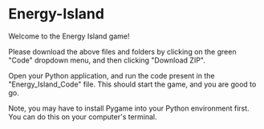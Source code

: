 # Energy-Island
Welcome to the Energy Island game!

Please download the above files and folders by clicking on the green "Code" dropdown menu, and then clicking "Download ZIP".

Open your Python application, and run the code present in the "Energy_Island_Code" file. This should start the game, and you are good to go.

Note, you may have to install Pygame into your Python environment first. You can do this on your computer's terminal.
